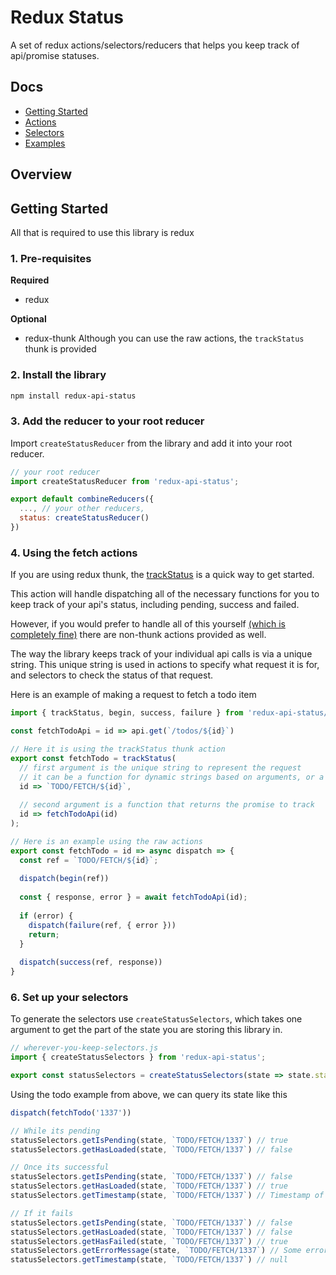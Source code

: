 # Redux Status
A set of redux actions/selectors/reducers that helps you keep track of api/promise statuses.

## Docs
 - [Getting Started](#getting-started)
 - [Actions](docs/actions.md)
 - [Selectors](docs/selectors.md)
 - [Examples](docs/examples.md)

## Overview

## Getting Started
All that is required to use this library is redux 

### 1. Pre-requisites
**Required**
- redux

**Optional**
- redux-thunk Although you can use the raw actions, the `trackStatus` thunk is provided

### 2. Install the library
```sh
npm install redux-api-status
```

### 3. Add the reducer to your root reducer
Import `createStatusReducer` from the library and add it into your root reducer.

```js
// your root reducer
import createStatusReducer from 'redux-api-status';

export default combineReducers({
  ..., // your other reducers,
  status: createStatusReducer()
})
```

### 4. Using the fetch actions
If you are using redux thunk, the [trackStatus](docs/actions.md#trackstatusref-getpromise-options---thunk) is a quick way to get started.

This action will handle dispatching all of the necessary functions for you to keep track of your api's status, including pending, success and failed.
 
However, if you would prefer to handle all of this yourself [(which is completely fine)](docs/examples.md#making-api-calls-your-own-way) there are non-thunk actions provided as well.

The way the library keeps track of your individual api calls is via a unique string. This unique string is used in actions to specify what request it is for, and selectors to check the status of that request.

Here is an example of making a request to fetch a todo item

```js
import { trackStatus, begin, success, failure } from 'redux-api-status/actions';

const fetchTodoApi = id => api.get(`/todos/${id}`)

// Here it is using the trackStatus thunk action
export const fetchTodo = trackStatus(
  // first argument is the unique string to represent the request
  // it can be a function for dynamic strings based on arguments, or a just a constant string
  id => `TODO/FETCH/${id}`,
  
  // second argument is a function that returns the promise to track
  id => fetchTodoApi(id)
);

// Here is an example using the raw actions
export const fetchTodo = id => async dispatch => {
  const ref = `TODO/FETCH/${id}`;
  
  dispatch(begin(ref))
  
  const { response, error } = await fetchTodoApi(id);
  
  if (error) {
    dispatch(failure(ref, { error }))
    return;
  }
  
  dispatch(success(ref, response))
}
```

### 6. Set up your selectors
To generate the selectors use `createStatusSelectors`, which takes one argument to get the part of the state you are storing this library in.   

```js
// wherever-you-keep-selectors.js
import { createStatusSelectors } from 'redux-api-status';

export const statusSelectors = createStatusSelectors(state => state.status);
```

Using the todo example from above, we can query its state like this

```js
dispatch(fetchTodo('1337'))

// While its pending
statusSelectors.getIsPending(state, `TODO/FETCH/1337`) // true
statusSelectors.getHasLoaded(state, `TODO/FETCH/1337`) // false

// Once its successful
statusSelectors.getIsPending(state, `TODO/FETCH/1337`) // false
statusSelectors.getHasLoaded(state, `TODO/FETCH/1337`) // true
statusSelectors.getTimestamp(state, `TODO/FETCH/1337`) // Timestamp of last successful request

// If it fails
statusSelectors.getIsPending(state, `TODO/FETCH/1337`) // false
statusSelectors.getHasLoaded(state, `TODO/FETCH/1337`) // false
statusSelectors.getHasFailed(state, `TODO/FETCH/1337`) // true
statusSelectors.getErrorMessage(state, `TODO/FETCH/1337`) // Some error message
statusSelectors.getTimestamp(state, `TODO/FETCH/1337`) // null
```


